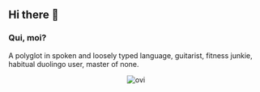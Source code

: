 ## Hi there 👋

### Qui, moi?

A polyglot in spoken and loosely typed language, guitarist, fitness junkie, habitual duolingo user, master of none.

<p style="max-width: fit-content;
  margin-left: auto;
  margin-right: auto;"><img src="https://github-readme-stats.vercel.app/api/top-langs?username=brianeddow&show_icons=true&locale=en&layout=compact&theme=chartreuse-dark" alt="ovi" /></p>

<!--
**brianeddow/brianeddow** is a ✨ _special_ ✨ repository because its `README.md` (this file) appears on your GitHub profile.

Here are some ideas to get you started:

- 🔭 I’m currently working on ...
- 🌱 I’m currently learning ...
- 👯 I’m looking to collaborate on ...
- 🤔 I’m looking for help with ...
- 💬 Ask me about ...
- 📫 How to reach me: ...
- 😄 Pronouns: ...
- ⚡ Fun fact: ...
-->
